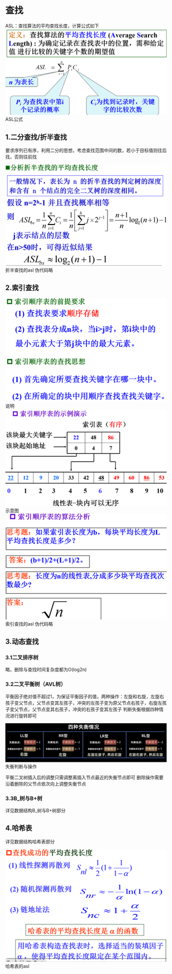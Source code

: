 # 查找
ASL：查找算法的平均查找长度，计算公式如下![输入图片说明](/imgs/2025-06-14/m11GnljL3oW8sTGL.png)ASL公式
## 1.二分查找/折半查找
要求序列已有序，利用二分的思想，考虑查找范围中间的数，若小于目标值则往后找，否则往前找

![输入图片说明](/imgs/2025-06-14/u564RlRf8aNhVe2t.png)折半查找的asl
伪代码略
## 2.索引查找
![输入图片说明](/imgs/2025-06-14/mM0XXXkesEmKPfHU.png)说明
![输入图片说明](/imgs/2025-06-14/J8YSp7dQYNWfE48i.png)示意图
![输入图片说明](/imgs/2025-06-14/ox2MQnIdWvRCvLFw.png)索引查找的asl
伪代码略
## 3.动态查找
### 3.1二叉排序树
略，删除与查找时间复杂度都为O(log2n)
### 3.2二叉平衡树（AVL树）
平衡因子绝对值不超过1，为保证平衡因子的值，两种操作：左旋和右旋，左旋右孩子变父节点，父节点变其左孩子，冲突的左孩子变为原父节点右孩子，右旋左孩子变父节点，父节点变其右孩子，冲突的右孩子变其左孩子
判断失衡根据四种情况进行旋转即可

![输入图片说明](/imgs/2025-06-14/HQpOCwLFgiVcCD8U.png)失衡判断与操作

平衡二叉树插入后的调整只需调整离插入节点最近的失衡节点即可
删除操作需要沿着删除的父节点依次向上调整失衡节点
### 3.3B_树与B+树
详见数据结构B_树与B+树部分
## 4.哈希表
详见数据结构哈希表部分

![输入图片说明](/imgs/2025-06-14/nUW6ehSVv72nAuL9.png)哈希表的asl
<!--stackedit_data:
eyJoaXN0b3J5IjpbLTMyNTI1MzY4NF19
-->